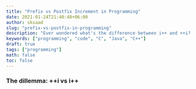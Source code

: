 ```yaml
---
title: "Prefix vs Postfix Increment in Programming"
date: 2021-01-24T21:40:48+06:00
author: sksaad
slug: "prefix-vs-postfix-in-programming"
description: "Ever wondered what's the difference between i++ and ++i? Well, here it is..."
keywords: ["programming", "code", "C", "Java", "C++"]
draft: true
tags: ["programming"]
math: false
toc: false
---
```


### The dillemma: ++i vs i++

